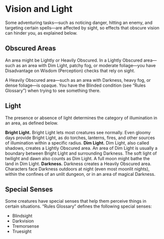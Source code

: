 # Vision and Light

Some adventuring tasks—such as noticing danger, hitting an enemy, and targeting certain spells—are affected by sight, so effects that obscure vision can hinder you, as explained below.

## Obscured Areas

An area might be Lightly or Heavily Obscured. In a Lightly Obscured area—such as an area with Dim Light, patchy fog, or moderate foliage—you have Disadvantage on Wisdom (Perception) checks that rely on sight.

A Heavily Obscured area—such as an area with Darkness, heavy fog, or dense foliage—is opaque. You have the Blinded condition (see “Rules Glossary”) when trying to see something there.

## Light

The presence or absence of light determines the category of illumination in an area, as defined below.

**Bright Light.** Bright Light lets most creatures see normally. Even gloomy days provide Bright Light, as do torches, lanterns, fires, and other sources of illumination within a specific radius.
**Dim Light.** Dim Light, also called shadows, creates a Lightly Obscured area. An area of Dim Light is usually a boundary between Bright Light and surrounding Darkness. The soft light of twilight and dawn also counts as Dim Light. A full moon might bathe the land in Dim Light.
**Darkness.** Darkness creates a Heavily Obscured area. Characters face Darkness outdoors at night (even most moonlit nights), within the confines of an unlit dungeon, or in an area of magical Darkness.

## Special Senses

Some creatures have special senses that help them perceive things in certain situations. “Rules Glossary” defines the following special senses:

*   Blindsight
*   Darkvision
*   Tremorsense
*   Truesight